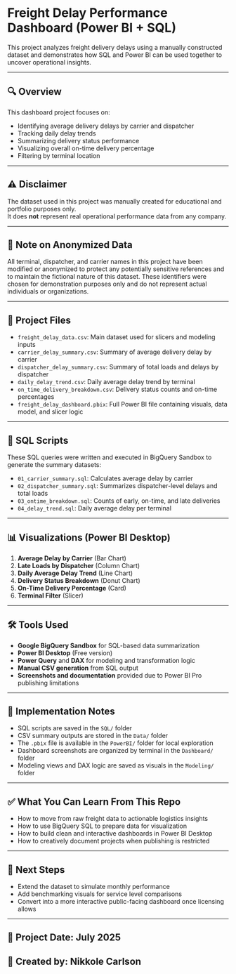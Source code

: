 # Freight Delay Performance Dashboard (Power BI + SQL)

This project analyzes freight delivery delays using a manually constructed dataset and demonstrates how SQL and Power BI can be used together to uncover operational insights.

---

## 🔍 Overview

This dashboard project focuses on:

- Identifying average delivery delays by carrier and dispatcher  
- Tracking daily delay trends  
- Summarizing delivery status performance  
- Visualizing overall on-time delivery percentage  
- Filtering by terminal location  

---

## ⚠️ Disclaimer

The dataset used in this project was manually created for educational and portfolio purposes only.  
It does **not** represent real operational performance data from any company.

---

## 🧾 Note on Anonymized Data

All terminal, dispatcher, and carrier names in this project have been modified or anonymized to protect any potentially sensitive references and to maintain the fictional nature of this dataset. These identifiers were chosen for demonstration purposes only and do not represent actual individuals or organizations.

---

## 📁 Project Files

- `freight_delay_data.csv`: Main dataset used for slicers and modeling inputs  
- `carrier_delay_summary.csv`: Summary of average delivery delay by carrier  
- `dispatcher_delay_summary.csv`: Summary of total loads and delays by dispatcher  
- `daily_delay_trend.csv`: Daily average delay trend by terminal  
- `on_time_delivery_breakdown.csv`: Delivery status counts and on-time percentages  
- `freight_delay_dashboard.pbix`: Full Power BI file containing visuals, data model, and slicer logic

---

## 💾 SQL Scripts

These SQL queries were written and executed in BigQuery Sandbox to generate the summary datasets:

- `01_carrier_summary.sql`: Calculates average delay by carrier  
- `02_dispatcher_summary.sql`: Summarizes dispatcher-level delays and total loads  
- `03_ontime_breakdown.sql`: Counts of early, on-time, and late deliveries  
- `04_delay_trend.sql`: Daily average delay per terminal  

---

## 📊 Visualizations (Power BI Desktop)

1. **Average Delay by Carrier** (Bar Chart)  
2. **Late Loads by Dispatcher** (Column Chart)  
3. **Daily Average Delay Trend** (Line Chart)  
4. **Delivery Status Breakdown** (Donut Chart)  
5. **On-Time Delivery Percentage** (Card)  
6. **Terminal Filter** (Slicer)

---

## 🛠 Tools Used

- **Google BigQuery Sandbox** for SQL-based data summarization  
- **Power BI Desktop** (Free version)  
- **Power Query** and **DAX** for modeling and transformation logic  
- **Manual CSV generation** from SQL output  
- **Screenshots and documentation** provided due to Power BI Pro publishing limitations  

---

## 📄 Implementation Notes

- SQL scripts are saved in the `SQL/` folder  
- CSV summary outputs are stored in the `Data/` folder  
- The `.pbix` file is available in the `PowerBI/` folder for local exploration  
- Dashboard screenshots are organized by terminal in the `Dashboard/` folder  
- Modeling views and DAX logic are saved as visuals in the `Modeling/` folder  

---

## ✅ What You Can Learn From This Repo

- How to move from raw freight data to actionable logistics insights  
- How to use BigQuery SQL to prepare data for visualization  
- How to build clean and interactive dashboards in Power BI Desktop  
- How to creatively document projects when publishing is restricted  

---

## 📌 Next Steps

- Extend the dataset to simulate monthly performance  
- Add benchmarking visuals for service level comparisons  
- Convert into a more interactive public-facing dashboard once licensing allows  

---

## 📅 Project Date: July 2025  
## 👤 Created by: Nikkole Carlson

